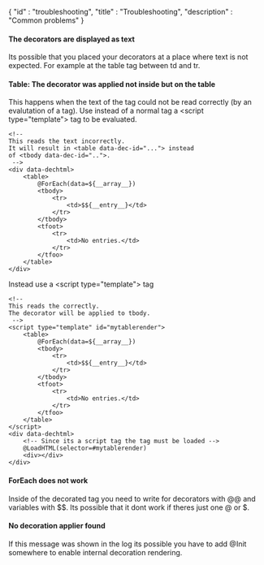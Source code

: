 {
"id" : "troubleshooting",
"title" : "Troubleshooting",
"description" : "Common problems"
}
#### The decorators are displayed as text

Its possible that you placed your decorators
at a place where text is not expected.
For example at the table tag between td and tr.

#### Table: The decorator was applied not inside but on the table

This happens when the text of the tag could not be read correctly (by an evalutation of a tag).
Use instead of a normal tag a &lt;script type="template"&gt; tag to be evaluated.

```
<!-- 
This reads the text incorrectly.
It will result in <table data-dec-id="..."> instead
of <tbody data-dec-id="..">.
 -->
<div data-dechtml>
    <table>
        @ForEach(data=${__array__})
        <tbody>
            <tr>
                <td>$${__entry__}</td>
            </tr>
        </tbody>
        <tfoot>
            <tr>
                <td>No entries.</td>
            </tr>
        </tfoo>
    </table>
</div>
```
Instead use a &lt;script type="template"&gt; tag

```
<!-- 
This reads the correctly.
The decorator will be applied to tbody.
 -->
<script type="template" id="mytablerender">
    <table>
        @ForEach(data=${__array__})
        <tbody>
            <tr>
                <td>$${__entry__}</td>
            </tr>
        </tbody>
        <tfoot>
            <tr>
                <td>No entries.</td>
            </tr>
        </tfoo>
    </table>
</script>
<div data-dechtml>
    <!-- Since its a script tag the tag must be loaded -->
    @LoadHTML(selector=#mytablerender)
    <div></div>
</div>
```

#### ForEach does not work

Inside of the decorated tag you need to write
for decorators with @@ and variables with $$.
Its possible that it dont work if theres just one @ or $.

#### No decoration applier found

If this message was shown in the log its possible
you have to add @Init somewhere to enable internal decoration rendering.